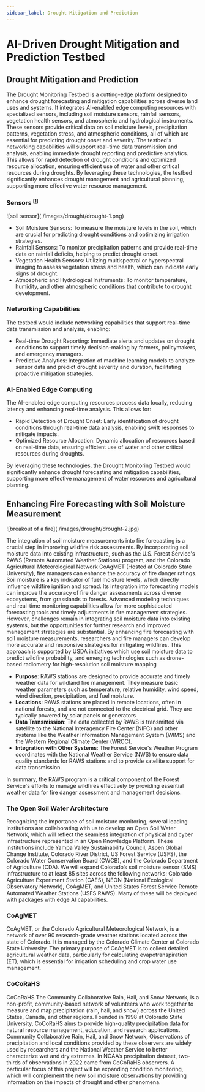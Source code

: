 ```yaml
---
sidebar_label: Drought Mitigation and Prediction
---
```


# AI-Driven Drought Mitigation and Prediction Testbed

## Drought Mitigation and Prediction

The Drought Monitoring Testbed is a cutting-edge platform designed to enhance drought forecasting and mitigation capabilities across diverse land uses and systems. It integrates AI-enabled edge computing resources with specialized sensors, including soil moisture sensors, rainfall sensors, vegetation health sensors, and atmospheric and hydrological instruments. These sensors provide critical data on soil moisture levels, precipitation patterns, vegetation stress, and atmospheric conditions, all of which are essential for predicting drought onset and severity. The testbed's networking capabilities will support real-time data transmission and analysis, enabling immediate drought reporting and predictive analytics. This allows for rapid detection of drought conditions and optimized resource allocation, ensuring efficient use of water and other critical resources during droughts. By leveraging these technologies, the testbed significantly enhances drought management and agricultural planning, supporting more effective water resource management.


### Sensors <sup><small>[[1](https://blog.flux.id/en/iot-sensors-drought-monitoring/)]</small></sup>

<div className="md:float-right md:max-w-xs md:ml-8">
  ![soil sensor](./images/drought/drought-1.png)
</div>

* Soil Moisture Sensors: To measure the moisture levels in the soil, which are crucial for predicting drought conditions and optimizing irrigation strategies.
* Rainfall Sensors: To monitor precipitation patterns and provide real-time data on rainfall deficits, helping to predict drought onset.
* Vegetation Health Sensors: Utilizing multispectral or hyperspectral imaging to assess vegetation stress and health, which can indicate early signs of drought.
* Atmospheric and Hydrological Instruments: To monitor temperature, humidity, and other atmospheric conditions that contribute to drought development.

### Networking Capabilities
The testbed would include networking capabilities that support real-time data transmission and analysis, enabling:

* Real-time Drought Reporting: Immediate alerts and updates on drought conditions to support timely decision-making by farmers, policymakers, and emergency managers.
* Predictive Analytics: Integration of machine learning models to analyze sensor data and predict drought severity and duration, facilitating proactive mitigation strategies.

### AI-Enabled Edge Computing
The AI-enabled edge computing resources process data locally, reducing latency and enhancing real-time analysis. This allows for:

* Rapid Detection of Drought Onset: Early identification of drought conditions through real-time data analysis, enabling swift responses to mitigate impacts.
* Optimized Resource Allocation: Dynamic allocation of resources based on real-time data, ensuring efficient use of water and other critical resources during droughts.

By leveraging these technologies, the Drought Monitoring Testbed would significantly enhance drought forecasting and mitigation capabilities, supporting more effective management of water resources and agricultural planning.


## Enhancing Fire Forecasting with Soil Moisture Measurement

<div className="md:float-right md:max-w-xs md:ml-8">
  ![breakout of a fire](./images/drought/drought-2.jpg)
</div>

The integration of soil moisture measurements into fire forecasting is a crucial step in improving wildfire risk assessments. By incorporating soil moisture data into existing infrastructure, such as the U.S. Forest Service's  RAWS (Remote Automated Weather Stations) program, and the Colorado Agricultural Meteorological Network CoAgMET  (Hosted at Colorado State University), fire managers can enhance the accuracy of fire danger ratings. Soil moisture is a key indicator of fuel moisture levels, which directly influence wildfire ignition and spread. Its integration into forecasting models can improve the accuracy of fire danger assessments across diverse ecosystems, from grasslands to forests. Advanced modeling techniques and real-time monitoring capabilities allow for more sophisticated forecasting tools and timely adjustments in fire management strategies. However, challenges remain in integrating soil moisture data into existing systems, but the opportunities for further research and improved management strategies are substantial. By enhancing fire forecasting with soil moisture measurements, researchers and fire managers can develop more accurate and responsive strategies for mitigating wildfires. This approach is supported by USDA initiatives which use soil moisture data to predict wildfire probability, and emerging technologies such as drone-based radiometry for high-resolution soil moisture mapping

* **Purpose**: RAWS stations are designed to provide accurate and timely weather data for wildland fire management. They measure basic weather parameters such as temperature, relative humidity, wind speed, wind direction, precipitation, and fuel moisture.
* **Locations**: RAWS stations are placed in remote locations, often in national forests, and are not connected to the electrical grid. They are typically powered by solar panels or generators
* **Data Transmission**: The data collected by RAWS is transmitted via satellite to the National Interagency Fire Center (NIFC) and other systems like the Weather Information Management System (WIMS) and the Western Regional Climate Center (WRCC).
* **Integration with Other Systems**: The Forest Service's Weather Program coordinates with the National Weather Service (NWS) to ensure data quality standards for RAWS stations and to provide satellite support for data transmission.

In summary, the RAWS program is a critical component of the Forest Service's efforts to manage wildfires effectively by providing essential weather data for fire danger assessment and management decisions.

### The Open Soil Water Architecture

Recognizing the importance of soil moisture monitoring, several leading institutions are collaborating with us to develop an Open Soil Water Network, which will reflect the seamless integration of physical and cyber infrastructure represented in an Open Knowledge Platform. These institutions include Yampa Valley Sustainability Council, Aspen Global Change Institute, Colorado River District, US Forest Service (USFS), the Colorado Water Conservation Board (CWCB), and the Colorado Department of Agriculture (CDA). We will expand Colorado’s soil moisture sensor (SMS) infrastructure to at least 85 sites across the following networks: Colorado Agriculture Experiment Station (CAES), NEON (National Ecological Observatory Network), CoAgMET, and United States Forest Service Remote Automated Weather Stations (USFS RAWS). Many of these will be deployed with packages with edge AI capabilities.

### CoAgMET
CoAgMET, or the Colorado Agricultural Meteorological Network, is a network of over 90 research-grade weather stations located across the state of Colorado. It is managed by the Colorado Climate Center at Colorado State University. The primary purpose of CoAgMET is to collect detailed agricultural weather data, particularly for calculating evapotranspiration (ET), which is essential for irrigation scheduling and crop water use management.

### CoCoRaHS
CoCoRaHS The Community Collaborative Rain, Hail, and Snow Network, is a non-profit, community-based network of volunteers who work together to measure and map precipitation (rain, hail, and snow) across the United States, Canada, and other regions. Founded in 1998 at Colorado State University, CoCoRaHS aims to provide high-quality precipitation data for natural resource management, education, and research applications. Community Collaborative Rain, Hail, and Snow Network, Observations of precipitation and local conditions provided by these observers are widely used by researchers and the National Weather Service to better characterize wet and dry extremes. In NOAA’s precipitation dataset, two-thirds of observations in 2022 came from CoCoRaHS observers. A particular focus of this project will be expanding condition monitoring, which will complement the new soil moisture observations by providing information on the impacts of drought and other phenomena.

